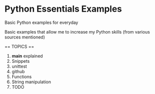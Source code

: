 # Python Essentials Examples
Basic Python examples for everyday

Basic examples that allow me to increase my Python skills (from various sources mentioned)

== TOPICS ==
1. __main__ explained
2. Snippets
3. unittest
4. github
5. Functions
6. String manipulation
7. TODO
